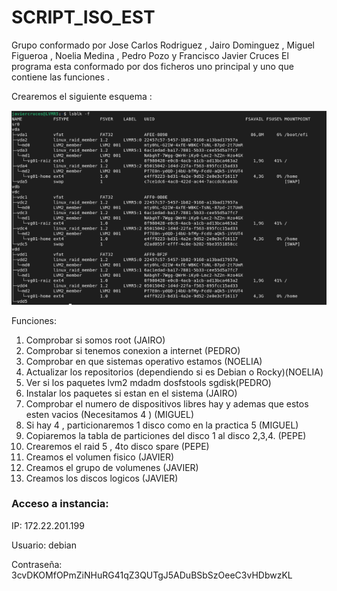 # SCRIPT_ISO_EST
Grupo conformado por Jose Carlos Rodriguez , Jairo Dominguez , Miguel Figueroa , Noelia Medina , Pedro Pozo y Francisco Javier Cruces 
El programa esta conformado por dos ficheros uno principal y uno que contiene las funciones .

Crearemos el siguiente esquema :

![](./LVM_R5.png)

Funciones:
1. Comprobar si somos root (JAIRO)
2. Comprobar si tenemos conexion a internet (PEDRO)
3. Comprobar en que sistemas operativo estamos (NOELIA)
4. Actualizar los repositorios (dependiendo si es Debian o Rocky)(NOELIA)
5. Ver si los paquetes lvm2 mdadm dosfstools sgdisk(PEDRO)
6. Instalar los paquetes si estan en el sistema (JAIRO) 
7. Comprobar el numero de dispositivos libres hay y ademas que estos esten vacios (Necesitamos 4 ) (MIGUEL)
8. Si hay 4 , particionaremos 1 disco como en la practica 5 (MIGUEL)
9. Copiaremos la tabla de particiones del disco 1 al disco 2,3,4. (PEPE)
10. Crearemos el raid 5 , 4to disco spare (PEPE)
11. Creamos el volumen fisico (JAVIER)
12. Creamos el grupo de volumenes (JAVIER)
13. Creamos los discos logicos (JAVIER)


### Acceso a instancia:
IP: 172.22.201.199

Usuario: debian

Contraseña: 3cvDKOMfOPmZiNHuRG41qZ3QUTgJ5ADuBSbSzOeeC3vHDbwzKL
